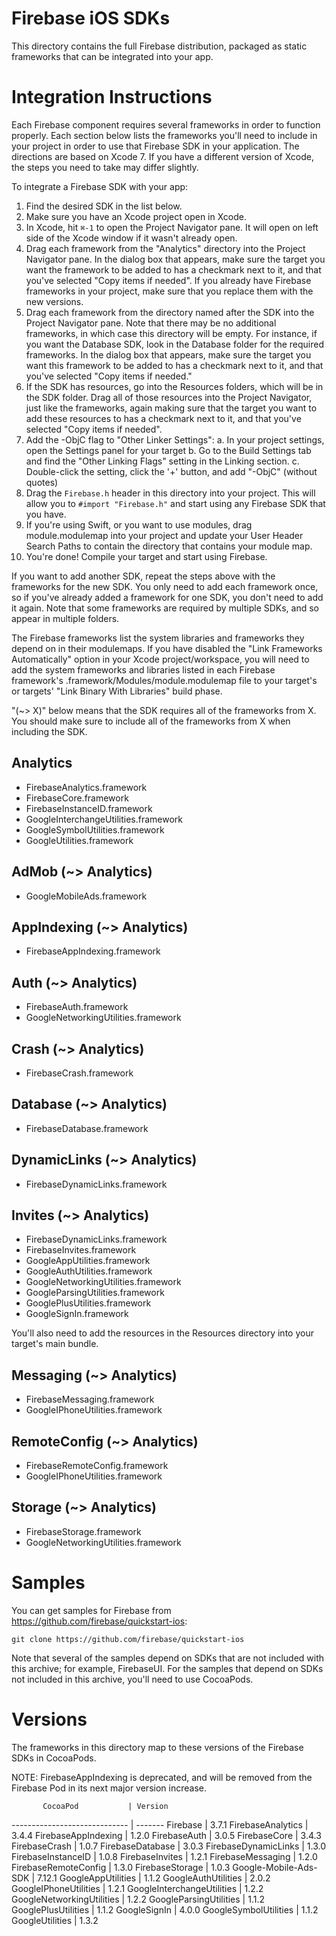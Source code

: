 # Firebase iOS SDKs

This directory contains the full Firebase distribution, packaged as static
frameworks that can be integrated into your app.

# Integration Instructions

Each Firebase component requires several frameworks in order to function
properly. Each section below lists the frameworks you'll need to include
in your project in order to use that Firebase SDK in your application.
The directions are based on Xcode 7. If you have a different version of
Xcode, the steps you need to take may differ slightly.

To integrate a Firebase SDK with your app:

1. Find the desired SDK in the list below.
2. Make sure you have an Xcode project open in Xcode.
3. In Xcode, hit `⌘-1` to open the Project Navigator pane. It will open on
   left side of the Xcode window if it wasn't already open.
4. Drag each framework from the "Analytics" directory into the Project
   Navigator pane. In the dialog box that appears, make sure the target you
   want the framework to be added to has a checkmark next to it, and that
   you've selected "Copy items if needed". If you already have Firebase
   frameworks in your project, make sure that you replace them with the new
   versions.
5. Drag each framework from the directory named after the SDK into the Project
   Navigator pane. Note that there may be no additional frameworks, in which
   case this directory will be empty. For instance, if you want the Database
   SDK, look in the Database folder for the required frameworks. In the dialog
   box that appears, make sure the target you want this framework to be added to
   has a checkmark next to it, and that you've selected "Copy items if needed."
6. If the SDK has resources, go into the Resources folders, which will be in
   the SDK folder. Drag all of those resources into the Project Navigator, just
   like the frameworks, again making sure that the target you want to add these
   resources to has a checkmark next to it, and that you've selected "Copy items
   if needed".
7. Add the -ObjC flag to "Other Linker Settings":
  a. In your project settings, open the Settings panel for your target
  b. Go to the Build Settings tab and find the "Other Linking Flags" setting
     in the Linking section.
  c. Double-click the setting, click the '+' button, and add "-ObjC" (without
     quotes)
8. Drag the `Firebase.h` header in this directory into your project. This will
   allow you to `#import "Firebase.h"` and start using any Firebase SDK that you
   have.
9. If you're using Swift, or you want to use modules, drag module.modulemap into
   your project and update your User Header Search Paths to contain the
   directory that contains your module map.
10. You're done! Compile your target and start using Firebase.

If you want to add another SDK, repeat the steps above with the frameworks for
the new SDK. You only need to add each framework once, so if you've already
added a framework for one SDK, you don't need to add it again. Note that some
frameworks are required by multiple SDKs, and so appear in multiple folders.

The Firebase frameworks list the system libraries and frameworks they depend on
in their modulemaps. If you have disabled the "Link Frameworks Automatically"
option in your Xcode project/workspace, you will need to add the system
frameworks and libraries listed in each Firebase framework's
<Name>.framework/Modules/module.modulemap file to your target's or targets'
"Link Binary With Libraries" build phase.

"(~> X)" below means that the SDK requires all of the frameworks from X. You
should make sure to include all of the frameworks from X when including the SDK.

## Analytics
  - FirebaseAnalytics.framework
  - FirebaseCore.framework
  - FirebaseInstanceID.framework
  - GoogleInterchangeUtilities.framework
  - GoogleSymbolUtilities.framework
  - GoogleUtilities.framework
## AdMob (~> Analytics)
  - GoogleMobileAds.framework
## AppIndexing (~> Analytics)
  - FirebaseAppIndexing.framework
## Auth (~> Analytics)
  - FirebaseAuth.framework
  - GoogleNetworkingUtilities.framework
## Crash (~> Analytics)
  - FirebaseCrash.framework
## Database (~> Analytics)
  - FirebaseDatabase.framework
## DynamicLinks (~> Analytics)
  - FirebaseDynamicLinks.framework
## Invites (~> Analytics)
  - FirebaseDynamicLinks.framework
  - FirebaseInvites.framework
  - GoogleAppUtilities.framework
  - GoogleAuthUtilities.framework
  - GoogleNetworkingUtilities.framework
  - GoogleParsingUtilities.framework
  - GooglePlusUtilities.framework
  - GoogleSignIn.framework

  You'll also need to add the resources in the
  Resources directory into your target's main
  bundle.
## Messaging (~> Analytics)
  - FirebaseMessaging.framework
  - GoogleIPhoneUtilities.framework
## RemoteConfig (~> Analytics)
  - FirebaseRemoteConfig.framework
  - GoogleIPhoneUtilities.framework
## Storage (~> Analytics)
  - FirebaseStorage.framework
  - GoogleNetworkingUtilities.framework

# Samples

You can get samples for Firebase from https://github.com/firebase/quickstart-ios:

    git clone https://github.com/firebase/quickstart-ios

Note that several of the samples depend on SDKs that are not included with
this archive; for example, FirebaseUI. For the samples that depend on SDKs not
included in this archive, you'll need to use CocoaPods.

# Versions

The frameworks in this directory map to these versions of the Firebase SDKs in
CocoaPods.

NOTE: FirebaseAppIndexing is deprecated, and will be removed from the Firebase
Pod in its next major version increase.

           CocoaPod           | Version
----------------------------- | -------
Firebase                      | 3.7.1
FirebaseAnalytics             | 3.4.4
FirebaseAppIndexing           | 1.2.0
FirebaseAuth                  | 3.0.5
FirebaseCore                  | 3.4.3
FirebaseCrash                 | 1.0.7
FirebaseDatabase              | 3.0.3
FirebaseDynamicLinks          | 1.3.0
FirebaseInstanceID            | 1.0.8
FirebaseInvites               | 1.2.1
FirebaseMessaging             | 1.2.0
FirebaseRemoteConfig          | 1.3.0
FirebaseStorage               | 1.0.3
Google-Mobile-Ads-SDK         | 7.12.1
GoogleAppUtilities            | 1.1.2
GoogleAuthUtilities           | 2.0.2
GoogleIPhoneUtilities         | 1.2.1
GoogleInterchangeUtilities    | 1.2.2
GoogleNetworkingUtilities     | 1.2.2
GoogleParsingUtilities        | 1.1.2
GooglePlusUtilities           | 1.1.2
GoogleSignIn                  | 4.0.0
GoogleSymbolUtilities         | 1.1.2
GoogleUtilities               | 1.3.2

